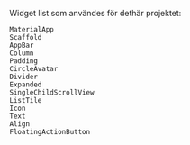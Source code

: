 Widget list som användes för dethär projektet:

    MaterialApp
    Scaffold
    AppBar
    Column
    Padding
    CircleAvatar
    Divider
    Expanded
    SingleChildScrollView
    ListTile
    Icon
    Text
    Align
    FloatingActionButton